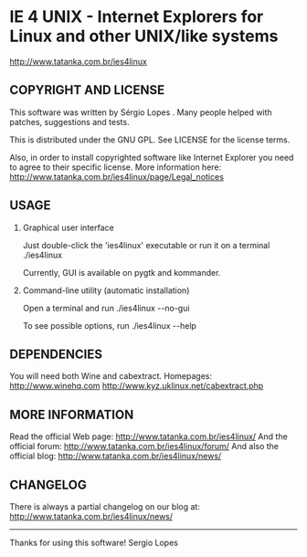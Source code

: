 IE 4 UNIX - Internet Explorers for Linux and other UNIX/like systems
==========
http://www.tatanka.com.br/ies4linux

COPYRIGHT AND LICENSE
----------------------

This software was written by Sérgio Lopes <slopes at gmail>.
Many people helped with patches, suggestions and tests.

This is distributed under the GNU GPL. See LICENSE for the license terms.

Also, in order to install copyrighted software like Internet Explorer
you need to agree to their specific license. More information here:
http://www.tatanka.com.br/ies4linux/page/Legal_notices

USAGE
------

1. Graphical user interface

   Just double-click the 'ies4linux' executable or run it on a terminal
   ./ies4linux

   Currently, GUI is available on pygtk and kommander.

2. Command-line utility (automatic installation)

   Open a terminal and run
   ./ies4linux --no-gui

   To see possible options, run
   ./ies4linux --help

DEPENDENCIES
------------

You will need both Wine and cabextract. Homepages:
   http://www.winehq.com
   http://www.kyz.uklinux.net/cabextract.php


MORE INFORMATION
----------------

Read the official Web page: http://www.tatanka.com.br/ies4linux/
And the official forum: http://www.tatanka.com.br/ies4linux/forum/
And also the official blog: http://www.tatanka.com.br/ies4linux/news/

CHANGELOG
---------

There is always a partial changelog on our blog at:
http://www.tatanka.com.br/ies4linux/news/

* * *
Thanks for using this software!
Sergio Lopes
